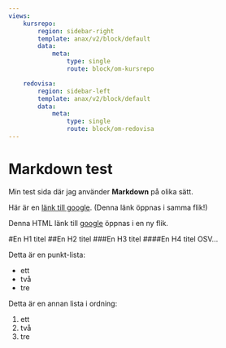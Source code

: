 ```yaml
---
views:
    kursrepo:
        region: sidebar-right
        template: anax/v2/block/default
        data:
            meta:
                type: single
                route: block/om-kursrepo

    redovisa:
        region: sidebar-left
        template: anax/v2/block/default
        data:
            meta:
                type: single
                route: block/om-redovisa
---
```

Markdown test
=========================

Min test sida där jag använder __Markdown__ på olika sätt.

Här är en [länk till google]("https://www.google.se/"). (Denna länk öppnas i samma flik!)

Denna HTML länk till <a href="https://www.google.se/" target="_blank">google</a> öppnas i en ny flik.

#En H1 titel
##En H2 titel
###En H3 titel
####En H4 titel OSV...

Detta är en punkt-lista:

* ett
* två
* tre

Detta är en annan lista i ordning:

1. ett
2. två
3. tre
